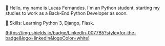 🤠 Hello, my name is Lucas Fernandes. 
   I'm an Python student, starting my studies to work as a Back-End Python Developer as soon.

🧠 Skills: Learning Python 3, Django, Flask.


[(https://img.shields.io/badge/LinkedIn-0077B5?style=for-the-badge&logo=linkedin&logoColor=white)](https://www.linkedin.com/in/lucastafer/)
